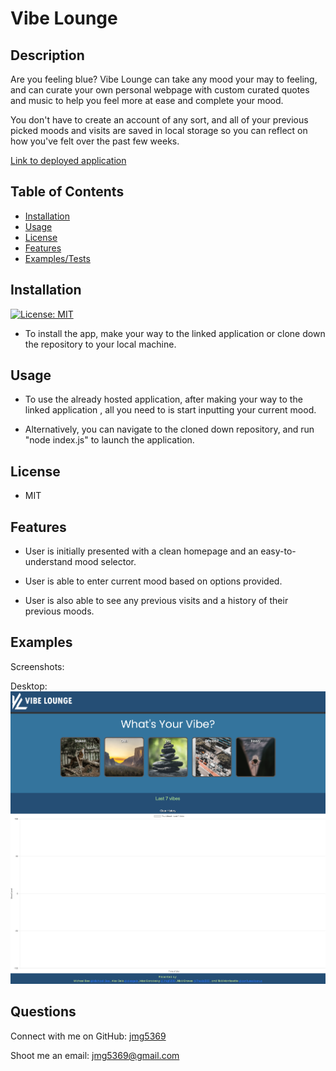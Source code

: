 # Vibe Lounge

## Description

Are you feeling blue? Vibe Lounge can take any mood your may to feeling, and can curate your own personal webpage with custom curated quotes and music to help you feel more at ease and complete your mood. 

You don't have to create an account of any sort, and all of your previous picked moods and visits are saved in local storage so you can reflect on how you've felt over the past few weeks. 


[Link to deployed application](https://alexgeis.github.io/VIBE-LOUNGE/)



## Table of Contents

- [Installation](#installation)
- [Usage](#usage)
- [License](#license)
- [Features](#features)
- [Examples/Tests](#examples)

## Installation

[![License: MIT](https://img.shields.io/badge/License-MIT-yellow.svg)](https://opensource.org/licenses/MIT)

- To install the app, make your way to the linked application or clone down the repository to your local machine.

## Usage

- To use the already hosted application, after making your way to the linked application , all you need to is start inputting your current mood.

- Alternatively, you can navigate to the cloned down repository, and run "node index.js" to launch the application.



## License

+ MIT

## Features

+ User is initially presented with a clean homepage and an easy-to-understand mood selector.

+ User is able to enter current mood based on options provided. 

+ User is also able to see any previous visits and a history of their previous moods. 




## Examples

Screenshots:

Desktop:
![Desktop view of application](./assets/images/VibeLounge-Screenshot.png)

## Questions

Connect with me on GitHub: [jmg5369](https://github.com/jmg5369)

Shoot me an email: [jmg5369@gmail.com](mailto:jmg5369@gmail.com)